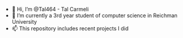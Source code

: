 - 👋 Hi, I’m @Tal464 - Tal Carmeli
- 🌱 I’m currently a 3rd year student of computer science in Reichman University
- 📫 This repository includes recent projects I did
